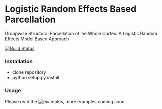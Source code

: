 # Logistic Random Effects Based Parcellation 
Groupwise Structural Parcellation of the Whole Cortex: A Logistic Random Effects Model Based Approach

[![Build Status](https://travis-ci.org/AthenaEPI/logpar.svg?branch=master)](https://travis-ci.org/AthenaEPI/logpar)

### Installation
- clone repository
- python setup.py install

### Usage
Please read the ![examples](https://github.com/AthenaEPI/logpar/tree/master/examples), more examples coming soon.
